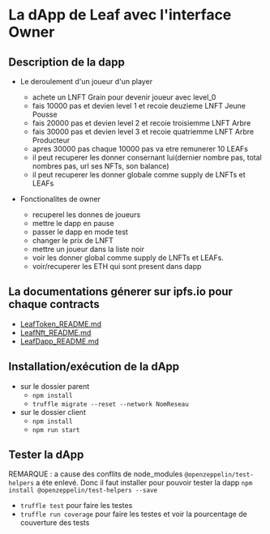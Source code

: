 # La dApp de Leaf avec l'interface Owner

## Description de la dapp
- Le deroulement d'un joueur d'un player
  - achete un LNFT Grain pour devenir joueur avec level_0
  - fais 10000 pas et devien level 1 et recoie deuzieme LNFT Jeune Pousse
  - fais 20000 pas et devien level 2 et recoie troisiemme LNFT Arbre
  - fais 30000 pas et devien level 3 et recoie quatriemme LNFT Arbre Producteur
  - apres 30000 pas chaque 10000 pas va etre remunerer 10 LEAFs
  - il peut recuperer les donner consernant lui(dernier nombre pas, total nombres pas, url ses NFTs, son balance) 
  - il peut recuperer les donner globale comme supply de LNFTs et LEAFs 
 
- Fonctionalites de owner
  - recuperel les donnes de joueurs
  - mettre le dapp en pause
  - passer le dapp en mode test
  - changer le prix de LNFT
  - mettre un joueur dans la liste noir
  - voir les donner global comme supply de LNFTs et LEAFs.
  - voir/recuperer les ETH qui sont present dans dapp

## La documentations génerer sur ipfs.io pour chaque contracts
- [LeafToken_README.md](https://ipfs.io/ipfs/QmQrJhTsEgLgkqSL3nhSLFqceXJczfZzSfTy3NMsWhQdEn)
- [LeafNft_README.md](https://ipfs.io/ipfs/QmdoCigjx7EiGb1wid6BHmaZk9iqwWq3qoR6PxwVEatH3W)
- [LeafDapp_README.md](https://ipfs.io/ipfs/QmfYCzzauCN6iYpsvHAJ74WisGv6HWVZcTqz2WRyqUFYkK)

## Installation/exécution de la dApp
- sur le dossier parent
  - `npm install`
  - `truffle migrate --reset --network NomReseau`
- sur le dossier client
  - `npm install`
  - `npm run start`
  
## Tester la dApp
REMARQUE : a cause des conflits de node_modules `@openzeppelin/test-helpers` a éte enlevé. Donc il faut installer pour pouvoir tester la dapp
  `npm install @openzeppelin/test-helpers --save`
  
- `truffle test` pour faire les testes 
- `truffle run coverage` pour faire les testes et voir la pourcentage de couverture des tests 
